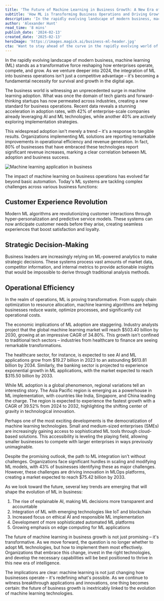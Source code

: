 ```yaml
---
title: 'The Future of Machine Learning in Business Growth: A New Era of Intelligence'
subtitle: 'How ML is Transforming Business Operations and Driving Growth'
description: 'In the rapidly evolving landscape of modern business, machine learning (ML) stands as a transformative force reshaping how enterprises operate, compete, and grow. Explore how ML adoption is revolutionizing industries and driving unprecedented growth and efficiency.'
author: 'Alexander Hunt'
read_time: '8 mins'
publish_date: '2024-02-13'
created_date: '2025-02-13'
heroImage: 'https://images.magick.ai/business-ml-header.jpg'
cta: 'Want to stay ahead of the curve in the rapidly evolving world of machine learning and business innovation? Follow us on LinkedIn for daily insights, expert analysis, and the latest trends shaping the future of business technology.'
---
```


In the rapidly evolving landscape of modern business, machine learning (ML) stands as a transformative force reshaping how enterprises operate, compete, and grow. As we venture deeper into 2024, the integration of ML into business operations isn't just a competitive advantage – it's becoming a fundamental necessity for survival and growth in the digital age.

The business world is witnessing an unprecedented surge in machine learning adoption. What was once the domain of tech giants and forward-thinking startups has now permeated across industries, creating a new standard for business operations. Recent data reveals a stunning acceleration in adoption rates, with 42% of enterprise-scale companies already leveraging AI and ML technologies, while another 40% are actively exploring implementation strategies.

This widespread adoption isn't merely a trend – it's a response to tangible results. Organizations implementing ML solutions are reporting remarkable improvements in operational efficiency and revenue generation. In fact, 80% of businesses that have embraced these technologies report significant revenue increases, marking a clear correlation between ML adoption and business success.

![Machine learning application in business](https://images.magick.ai/business-ml-inline.jpg)

The impact of machine learning on business operations has evolved far beyond basic automation. Today's ML systems are tackling complex challenges across various business functions:

## Customer Experience Revolution

Modern ML algorithms are revolutionizing customer interactions through hyper-personalization and predictive service models. These systems can now anticipate customer needs before they arise, creating seamless experiences that boost satisfaction and loyalty.

## Strategic Decision-Making

Business leaders are increasingly relying on ML-powered analytics to make strategic decisions. These systems process vast amounts of market data, competitor information, and internal metrics to provide actionable insights that would be impossible to derive through traditional analysis methods.

## Operational Efficiency

In the realm of operations, ML is proving transformative. From supply chain optimization to resource allocation, machine learning algorithms are helping businesses reduce waste, optimize processes, and significantly cut operational costs.

The economic implications of ML adoption are staggering. Industry analysts project that the global machine learning market will reach $503.40 billion by 2030, growing at an impressive CAGR of 34.80%. This growth isn't confined to traditional tech sectors – industries from healthcare to finance are seeing remarkable transformations.

The healthcare sector, for instance, is expected to see AI and ML applications grow from $19.27 billion in 2023 to an astounding $613.81 billion by 2034. Similarly, the banking sector is projected to experience exponential growth in ML applications, with the market expected to reach $315.50 billion by 2033.

While ML adoption is a global phenomenon, regional variations tell an interesting story. The Asia Pacific region is emerging as a powerhouse in ML implementation, with countries like India, Singapore, and China leading the charge. The region is expected to experience the fastest growth with a CAGR of 39.52% from 2024 to 2032, highlighting the shifting center of gravity in technological innovation.

Perhaps one of the most exciting developments is the democratization of machine learning technologies. Small and medium-sized enterprises (SMEs) are increasingly gaining access to sophisticated ML tools through cloud-based solutions. This accessibility is leveling the playing field, allowing smaller businesses to compete with larger enterprises in ways previously unimaginable.

Despite the promising outlook, the path to ML integration isn't without challenges. Organizations face significant hurdles in scaling and modifying ML models, with 43% of businesses identifying these as major challenges. However, these challenges are driving innovation in MLOps platforms, creating a market expected to reach $75.42 billion by 2033.

As we look toward the future, several key trends are emerging that will shape the evolution of ML in business:

1. The rise of explainable AI, making ML decisions more transparent and accountable
2. Integration of ML with emerging technologies like IoT and blockchain
3. Increased focus on ethical AI and responsible ML implementation
4. Development of more sophisticated automated ML platforms
5. Growing emphasis on edge computing for ML applications

The future of machine learning in business growth is not just promising – it's transformative. As we move forward, the question is no longer whether to adopt ML technologies, but how to implement them most effectively. Organizations that embrace this change, invest in the right technologies, and develop the necessary capabilities will be best positioned to thrive in this new era of intelligence.

The implications are clear: machine learning is not just changing how businesses operate – it's redefining what's possible. As we continue to witness breakthrough applications and innovations, one thing becomes certain: the future of business growth is inextricably linked to the evolution of machine learning technologies.